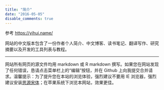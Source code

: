 ```yaml
---
title: "简介"
date: "2016-05-05"
disable_comments: true
---
```


参考 https://yihui.name/

网站的中文版本包含了一份作者个人简介、中文博客、读书笔记、翻译写作、研究摘要以及开发的工具列表与教程。

***

网站所有网页的源文件均用 markdown 或 R markdown 撰写。如果您在网站发现了任何错误，恳请点击菜单栏上的“编辑”按钮，并在 Github 上向我提交合并请求。温馨提示：为了提升您在本站的浏览体验，强烈建议不要用 IE 浏览器，强烈建议安装[思源宋体](https://github.com/adobe-fonts/source-han-serif/tree/release)；在苹果系统下浏览本网站，效果更佳。

